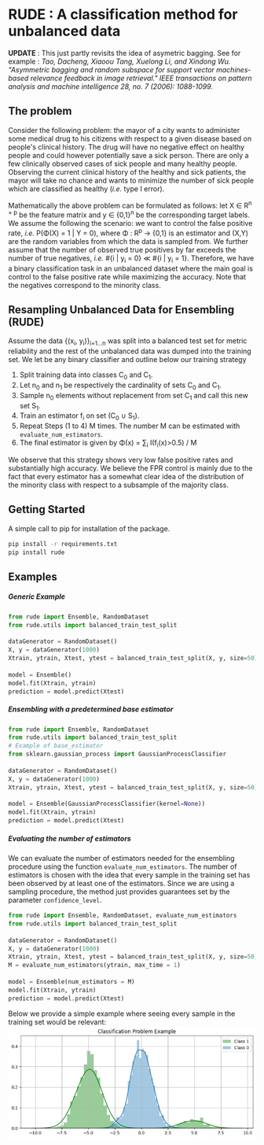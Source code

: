 RUDE : A classification method for unbalanced data
==================================================

**UPDATE** : This just partly revisits the idea of asymetric bagging. See for example : *Tao, Dacheng, Xiaoou Tang, Xuelong Li, and Xindong Wu. "Asymmetric bagging and random subspace for support vector machines-based relevance feedback in image retrieval." IEEE transactions on pattern analysis and machine intelligence 28, no. 7 (2006): 1088-1099.*

The problem
-----------

Consider the following problem: the mayor of a city wants to administer some medical drug to his citizens with respect 
to a given disease based on people's clinical history. The drug will have no negative effect on healthy people and could 
however potentially save a sick person. There are only a few clinically observed cases of sick people and many healthy 
people. Observing the current clinical history of the healthy and sick patients, the mayor will take no chance and wants 
to minimize the number of sick people which are classified as healthy (<i>i.e.</i> type I error). 

Mathematically the above problem can be formulated as follows: let X &#8712; R<sup>n &times; p</sup> be the feature matrix 
and y &#8712; {0,1}<sup>n</sup> be the corresponding target labels. We assume the following the scenario: we want to control the 
false positive rate, <i>i.e.</i> P(&Phi;(X) = 1 | Y = 0), where &Phi; : R<sup>p</sup> &#8594; {0,1} is an 
estimator and (X,Y) are the random variables from which the data is sampled from. We further assume that the number of 
observed true positives by far exceeds the number of true negatives, <i>i.e.</i> \#{i | y<sub>i</sub> = 0} &#8810; \#{i | y<sub>i</sub> = 1\}. 
Therefore, we have a binary classification task in an unbalanced dataset where the main goal is control to the false 
positive rate while maximizing the accuracy. Note that the negatives correspond to the minority class. 

Resampling Unbalanced Data for Ensembling (RUDE)
------------------------------------------------

Assume the data \{(x<sub>i</sub>, y<sub>i</sub>)}<sub>i=1...n</sub> was split into a balanced test set for metric reliability and the rest of the 
unbalanced data was dumped into the training set. We let be any binary classifier and outline below our training 
strategy

1. Split training data into classes C<sub>0</sub> and C<sub>1</sub>.
2. Let n<sub>0</sub> and n<sub>1</sub> be respectively the cardinality of sets C<sub>0</sub> and C<sub>1</sub>.
3. Sample n<sub>0</sub> elements without replacement from set C<sub>1</sub> and call this new set S<sub>1</sub>.
4. Train an estimator f<sub>i</sub> on set (C<sub>0</sub> &#8746; S<sub>1</sub>).
5. Repeat Steps (1 to 4) M times. The number M can be estimated with  ```evaluate_num_estimators```.
6. The final estimator is given by &Phi;(x) = &#8721;<sub>i</sub> &Iota;(f<sub>i</sub>(x)>0.5) / M

We observe that this strategy shows very low false positive rates and substantially high accuracy. 
We believe the FPR control is mainly due to the fact that every estimator has a somewhat clear idea of the distribution 
of the minority class with respect to a subsample of the majority class.

Getting Started
---------------

A simple call to pip for installation of the package.

```bash
pip install -r requirements.txt
pip install rude
```

Examples
--------

##### Generic Example
```python
from rude import Ensemble, RandomDataset 
from rude.utils import balanced_train_test_split

dataGenerator = RandomDataset()
X, y = dataGenerator(1000)
Xtrain, ytrain, Xtest, ytest = balanced_train_test_split(X, y, size=50)

model = Ensemble()
model.fit(Xtrain, ytrain)
prediction = model.predict(Xtest)
```

##### Ensembling with a predetermined base estimator
```python
from rude import Ensemble, RandomDataset 
from rude.utils import balanced_train_test_split
# Example of base_estimator
from sklearn.gaussian_process import GaussianProcessClassifier

dataGenerator = RandomDataset()
X, y = dataGenerator(1000)
Xtrain, ytrain, Xtest, ytest = balanced_train_test_split(X, y, size=50)

model = Ensemble(GaussianProcessClassifier(kernel=None))
model.fit(Xtrain, ytrain)
prediction = model.predict(Xtest)
```
##### Evaluating the number of estimators
We can evaluate the number of estimators needed for the ensembling procedure using the function
```evaluate_num_estimators```. The number of estimators is chosen with the idea that every sample in the training set
has been observed by at least one of the estimators. Since we are using a sampling procedure, the method
just provides guarantees set by the parameter ```confidence_level```.

```python
from rude import Ensemble, RandomDataset, evaluate_num_estimators
from rude.utils import balanced_train_test_split

dataGenerator = RandomDataset()
X, y = dataGenerator(1000)
Xtrain, ytrain, Xtest, ytest = balanced_train_test_split(X, y, size=50)
M = evaluate_num_estimators(ytrain, max_time = 1)

model = Ensemble(num_estimators = M)
model.fit(Xtrain, ytrain)
prediction = model.predict(Xtest)
```

Below we provide a simple example where seeing every sample in the training set would be relevant:
![Alt text](./images/classification.png?raw=true)


